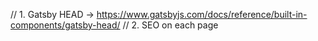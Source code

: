 // 1. Gatsby HEAD -> https://www.gatsbyjs.com/docs/reference/built-in-components/gatsby-head/
// 2. SEO on each page